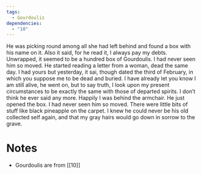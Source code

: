 ```yaml
---
tags:
  - Gourdoulis
dependencies:
  - "10"
---
```

He was picking round among all she had left behind and found a box with his name on it. Also it said, for he read it, I always pay my debts. Unwrapped, it seemed to be a hundred box of Gourdoulis. I had never seen him so moved. He started reading a letter from a woman, dead the same day. I had yours but yesterday, it sai, though dated the third of February, in which you suppose me to be dead and buried. I have already let you know I am still alive, he went on, but to say truth, I look upon my present circumstances to be exactly the same with those of departed spirits. I don’t think he ever said any more. Happily I was behind the armchair. He just opened the box. I had never seen him so moved. There were little bits of stuff like black pineapple on the carpet. I knew he could never be his old collected self again, and that my gray hairs would go down in sorrow to the grave.

# Notes
- Gourdoulis are from [[10]]